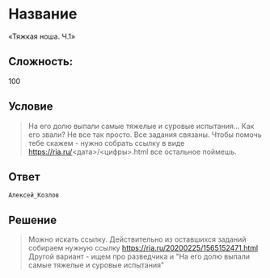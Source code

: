 # Название
«Тяжкая ноша. Ч.1»

## Сложность:
100

## Условие
> На его долю выпали самые тяжелые и суровые испытания... Как его звали?
> Не все так просто. Все задания связаны. Чтобы помочь тебе скажем - нужно собрать ссылку в виде https://ria.ru/<дата>/<цифры>.html все остальное поймешь.

## Ответ
`Алексей_Козлов`

## Решение
> Можно искать ссылку. Действительно из оставшихся заданий собираем нужную ссылку https://ria.ru/20200225/1565152471.html
> Другой вариант - ищем про разведчика и
> "На его долю выпали самые тяжелые и суровые испытания"
